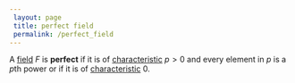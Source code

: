 ```yaml
---
 layout: page
 title: perfect field
 permalink: /perfect_field
---
```

A [field](https://defsmath.github.io/DefsMath/field) $F$ is **perfect** if it is of [characteristic](https://defsmath.github.io/DefsMath/characteristic_of_a_field) $p>0$ and every element in $p$ is a $p$th power or if it is of [characteristic](https://defsmath.github.io/DefsMath/##########################characteristic) $0$. 
